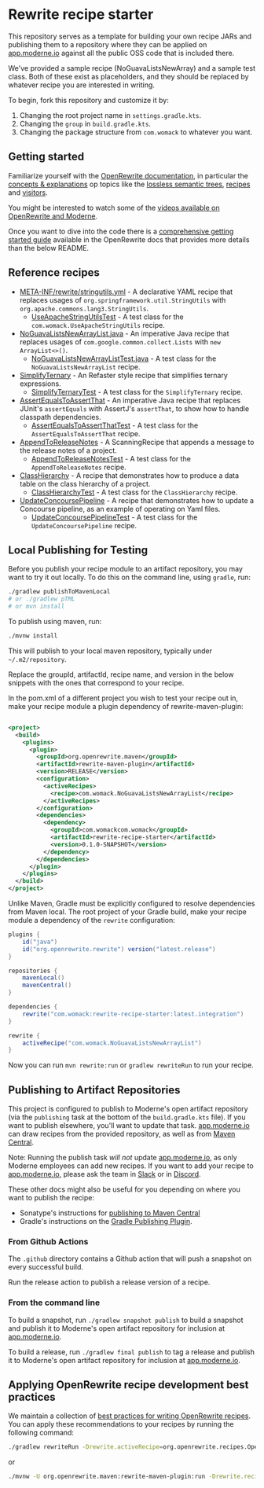 # Rewrite recipe starter

This repository serves as a template for building your own recipe JARs and publishing them to a repository where they can be applied on [app.moderne.io](https://app.moderne.io) against all the public OSS code that is included there.

We've provided a sample recipe (NoGuavaListsNewArray) and a sample test class. Both of these exist as placeholders, and they should be replaced by whatever recipe you are interested in writing.

To begin, fork this repository and customize it by:

1. Changing the root project name in `settings.gradle.kts`.
2. Changing the `group` in `build.gradle.kts`.
3. Changing the package structure from `com.womack` to whatever you want.

## Getting started

Familiarize yourself with the [OpenRewrite documentation](https://docs.openrewrite.org/), in particular the [concepts & explanations](https://docs.openrewrite.org/concepts-explanations) op topics like the [lossless semantic trees](https://docs.openrewrite.org/concepts-explanations/lossless-semantic-trees), [recipes](https://docs.openrewrite.org/concepts-explanations/recipes) and [visitors](https://docs.openrewrite.org/concepts-explanations/visitors).

You might be interested to watch some of the [videos available on OpenRewrite and Moderne](https://www.youtube.com/@moderne-and-openrewrite).

Once you want to dive into the code there is a [comprehensive getting started guide](https://docs.openrewrite.org/authoring-recipes/recipe-development-environment)
available in the OpenRewrite docs that provides more details than the below README.

## Reference recipes

* [META-INF/rewrite/stringutils.yml](./src/main/resources/META-INF/rewrite/stringutils.yml) - A declarative YAML recipe that replaces usages of `org.springframework.util.StringUtils` with `org.apache.commons.lang3.StringUtils`.
  * [UseApacheStringUtilsTest](./src/test/java/com/womack/UseApacheStringUtilsTest.java) - A test class for the `com.womack.UseApacheStringUtils` recipe.
* [NoGuavaListsNewArrayList.java](./src/main/java/com/womack/NoGuavaListsNewArrayList.java) - An imperative Java recipe that replaces usages of `com.google.common.collect.Lists` with `new ArrayList<>()`.
  * [NoGuavaListsNewArrayListTest.java](./src/test/java/com/womack/NoGuavaListsNewArrayListTest.java) - A test class for the `NoGuavaListsNewArrayList` recipe.
* [SimplifyTernary](./src/main/java/com/womack/SimplifyTernary.java) - An Refaster style recipe that simplifies ternary expressions.
  * [SimplifyTernaryTest](./src/test/java/com/womack/SimplifyTernaryTest.java) - A test class for the `SimplifyTernary` recipe.
* [AssertEqualsToAssertThat](./src/main/java/com/womack/AssertEqualsToAssertThat.java) - An imperative Java recipe that replaces JUnit's `assertEquals` with AssertJ's `assertThat`, to show how to handle classpath dependencies.
  * [AssertEqualsToAssertThatTest](./src/test/java/com/womack/AssertEqualsToAssertThatTest.java) - A test class for the `AssertEqualsToAssertThat` recipe.
* [AppendToReleaseNotes](./src/main/java/com/womack/AppendToReleaseNotes.java) - A ScanningRecipe that appends a message to the release notes of a project.
  * [AppendToReleaseNotesTest](./src/test/java/com/womack/AppendToReleaseNotesTest.java) - A test class for the `AppendToReleaseNotes` recipe.
* [ClassHierarchy](./src/main/java/com/womack/ClassHierarchy.java) - A recipe that demonstrates how to produce a data table on the class hierarchy of a project.
  * [ClassHierarchyTest](./src/test/java/com/womack/ClassHierarchyTest.java) - A test class for the `ClassHierarchy` recipe.
* [UpdateConcoursePipeline](./src/main/java/com/womack/UpdateConcoursePipeline.java) - A recipe that demonstrates how to update a Concourse pipeline, as an example of operating on Yaml files.
  * [UpdateConcoursePipelineTest](./src/test/java/com/womack/UpdateConcoursePipelineTest.java) - A test class for the `UpdateConcoursePipeline` recipe.

## Local Publishing for Testing

Before you publish your recipe module to an artifact repository, you may want to try it out locally.
To do this on the command line, using `gradle`, run:

```bash
./gradlew publishToMavenLocal
# or ./gradlew pTML
# or mvn install
```

To publish using maven, run:

```bash
./mvnw install
```

This will publish to your local maven repository, typically under `~/.m2/repository`.

Replace the groupId, artifactId, recipe name, and version in the below snippets with the ones that correspond to your recipe.

In the pom.xml of a different project you wish to test your recipe out in, make your recipe module a plugin dependency of rewrite-maven-plugin:

```xml

<project>
  <build>
    <plugins>
      <plugin>
        <groupId>org.openrewrite.maven</groupId>
        <artifactId>rewrite-maven-plugin</artifactId>
        <version>RELEASE</version>
        <configuration>
          <activeRecipes>
            <recipe>com.womack.NoGuavaListsNewArrayList</recipe>
          </activeRecipes>
        </configuration>
        <dependencies>
          <dependency>
            <groupId>com.womackcom.womack</groupId>
            <artifactId>rewrite-recipe-starter</artifactId>
            <version>0.1.0-SNAPSHOT</version>
          </dependency>
        </dependencies>
      </plugin>
    </plugins>
  </build>
</project>
```

Unlike Maven, Gradle must be explicitly configured to resolve dependencies from Maven local.
The root project of your Gradle build, make your recipe module a dependency of the `rewrite` configuration:

```groovy
plugins {
    id("java")
    id("org.openrewrite.rewrite") version("latest.release")
}

repositories {
    mavenLocal()
    mavenCentral()
}

dependencies {
    rewrite("com.womack:rewrite-recipe-starter:latest.integration")
}

rewrite {
    activeRecipe("com.womack.NoGuavaListsNewArrayList")
}
```

Now you can run `mvn rewrite:run` or `gradlew rewriteRun` to run your recipe.

## Publishing to Artifact Repositories

This project is configured to publish to Moderne's open artifact repository (via the `publishing` task at the bottom of
the `build.gradle.kts` file). If you want to publish elsewhere, you'll want to update that task.
[app.moderne.io](https://app.moderne.io) can draw recipes from the provided repository, as well as from [Maven Central](https://search.maven.org).

Note:
Running the publish task _will not_ update [app.moderne.io](https://app.moderne.io), as only Moderne employees can
add new recipes. If you want to add your recipe to [app.moderne.io](https://app.moderne.io), please ask the
team in [Slack](https://join.slack.com/t/rewriteoss/shared_invite/zt-nj42n3ea-b~62rIHzb3Vo0E1APKCXEA) or in [Discord](https://discord.gg/xk3ZKrhWAb).

These other docs might also be useful for you depending on where you want to publish the recipe:

* Sonatype's instructions for [publishing to Maven Central](https://maven.apache.org/repository/guide-central-repository-upload.html)
* Gradle's instructions on the [Gradle Publishing Plugin](https://docs.gradle.org/current/userguide/publishing\_maven.html).

### From Github Actions

The `.github` directory contains a Github action that will push a snapshot on every successful build.

Run the release action to publish a release version of a recipe.

### From the command line

To build a snapshot, run `./gradlew snapshot publish` to build a snapshot and publish it to Moderne's open artifact repository for inclusion at [app.moderne.io](https://app.moderne.io).

To build a release, run `./gradlew final publish` to tag a release and publish it to Moderne's open artifact repository for inclusion at [app.moderne.io](https://app.moderne.io).

## Applying OpenRewrite recipe development best practices

We maintain a collection of [best practices for writing OpenRewrite recipes](https://docs.openrewrite.org/recipes/recipes/openrewritebestpractices).
You can apply these recommendations to your recipes by running the following command:

```bash
./gradlew rewriteRun -Drewrite.activeRecipe=org.openrewrite.recipes.OpenRewriteBestPractices
```
or
```bash
./mvnw -U org.openrewrite.maven:rewrite-maven-plugin:run -Drewrite.recipeArtifactCoordinates=org.openrewrite.recipe:rewrite-recommendations:RELEASE -Drewrite.activeRecipes=org.openrewrite.recipes.OpenRewriteBestPractices
```